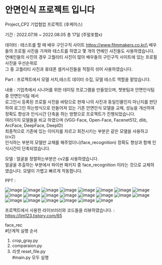 # 안면인식 프로젝트 입니다
Project_CP2 기업협업 프로젝트 (후케어스)

기간 : 2022.07.18 ~ 2022.08.05 총 17일 (주말포함x)

데이터 : 테스트를 할 때 배우 구인구직 사이트 https://www.filmmakers.co.kr/\
배우들의 프로필 사진을 가져와 테스트를 하였고 몇 개의 연예인 사진들도 사용하였습니다.\
연예인들의 사진의 경우 고퀄리티 사진이 많아 배우들의 구인구직 사이트에 있는 프로필사진을 우선순위로\
그 중 고퀄리티 사진과 휴대폰 셀카사진들을 적절히 섞어 사용하였습니다.

Part : 프로젝트에서 모델 서치,테스트 데이터 수집, 모델 테스트 역할을 맡았습니다.

내용 : 기업측에서 시니어를 위한 데이팅 프로그램을 만들었으며, 챗봇팀과 안면인식팀 중 안면인식팀 에서\
로그인시 등록된 프로필 사진을 바탕으로 현재 나의 사진과 동일인물인지 아닌지를 판단하여 로그인 하는방식으로 만들어져 있는 기존 안면인식 모델을 교체, 성능을 개선하여\
정확도 향상과 인식시간 단축을 하는 방향으로 프로젝트가 진행되었습니다.\
여러가지 모델들을 비교 하였으며 (VGG-Face, Open-Face, Facenet512, dlib, ArcFace, DeepFace, DeepID)\
최종적으로 기존에 있는 이미지를 자르고 회전시키는 부분은 같은 모델을 사용하고(cv2)\
인식하는 부분의 모델만 교체를 해주었더니(face_recognition) 정확도 향상과 함께 인식시간이 단축되었습니다.


모델 : 얼굴을 정렬하는부분은 cv2를 사용하였습니다.\
       얼굴을 추출하는 부분에서 파이썬 패키지 중 face_recognition 이라는 것으로 교체하였습니다. 모델이 가볍고 빠르게 작동합니다.
      

PPT : 

![image](https://user-images.githubusercontent.com/93918673/214771178-761d434c-5eb7-4374-9ae6-6d163231d894.png)
![image](https://user-images.githubusercontent.com/93918673/232786364-8ee7ca6e-7528-4089-85ff-ba48ff8938e7.png)
![image](https://user-images.githubusercontent.com/93918673/232786434-a44a6284-c94c-4054-aacf-c93e8b069e53.png)
![image](https://user-images.githubusercontent.com/93918673/232786464-19da7aa0-a636-4ac7-a5d2-1a39b157c2cc.png)
![image](https://user-images.githubusercontent.com/93918673/232786515-d93013d7-5156-419c-9901-dc8effbd07c1.png)
![image](https://user-images.githubusercontent.com/93918673/232786545-e078f7bc-b207-49b3-ad90-cee4820460b1.png)
![image](https://user-images.githubusercontent.com/93918673/232786570-6d30313d-716c-4562-a819-6f8b88140b61.png)
![image](https://user-images.githubusercontent.com/93918673/232786588-a67862fc-91af-414a-bbb0-0f18c0958136.png)
![image](https://user-images.githubusercontent.com/93918673/232786604-50e8d9b4-0944-4562-870f-7c0f3dbdcb5c.png)
![image](https://user-images.githubusercontent.com/93918673/232786630-c9cee821-4ec2-4124-a1c1-2cdeaa400954.png)
![image](https://user-images.githubusercontent.com/93918673/232786657-eb42dbae-6302-4f67-b86c-3036c037310c.png)
![image](https://user-images.githubusercontent.com/93918673/232786688-b539fb1a-baf0-4752-8db3-d3d5efc7cf1e.png)
![image](https://user-images.githubusercontent.com/93918673/232786721-e7cd51f7-e044-40ff-975a-2717688ffbdf.png)
![image](https://user-images.githubusercontent.com/93918673/214771242-e25dbfac-7027-40c6-89b7-c8dfc4c5d1aa.png)
![image](https://user-images.githubusercontent.com/93918673/232786768-2fada88b-b66a-4d12-8853-996273d27d3d.png)
![image](https://user-images.githubusercontent.com/93918673/232786798-9ab0944b-c7e8-41f1-8b98-18fb4ee6d9a8.png)
![image](https://user-images.githubusercontent.com/93918673/232786845-2af6e653-5d67-4748-bcd1-605887138adf.png)
![image](https://user-images.githubusercontent.com/93918673/232786863-f8e1a893-bb72-41bf-96b5-a69e98d45cd8.png)
![image](https://user-images.githubusercontent.com/93918673/232786879-f5cae888-9003-403a-a0ee-be7e1c7f53c2.png)
![image](https://user-images.githubusercontent.com/93918673/232786899-2086445d-4eef-4038-a72c-5207950b540b.png)
![image](https://user-images.githubusercontent.com/93918673/232786936-37096a90-9186-4225-8016-44bd64d3a49c.png)
![image](https://user-images.githubusercontent.com/93918673/232786961-7adc7515-8f08-4adb-8313-0490a2879597.png)


프로젝트에서 사용한 라이브러리와 코드들을 리뷰하였습니다. : https://lim123.tistory.com/65

face_rec\
#단계적 실행 순서
1. crop_gray.py
2. comparaion.py
3. 리셋 reset_file.py\
#main.py 모두 실행

